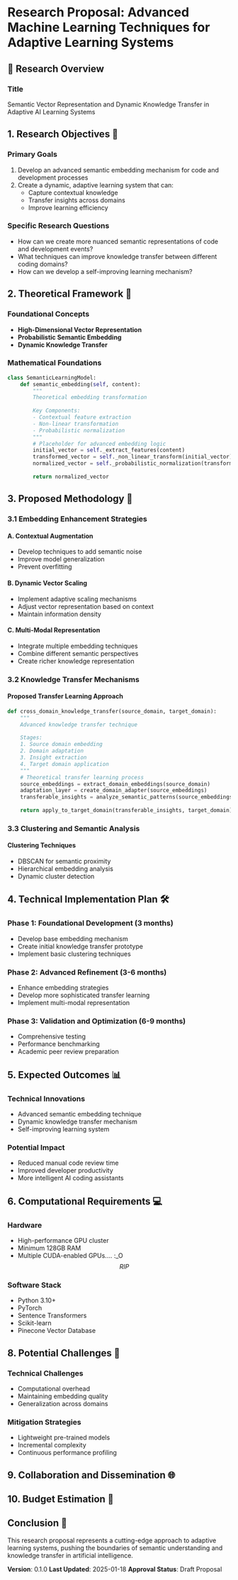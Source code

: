 # Research Proposal: Advanced Machine Learning Techniques for Adaptive Learning Systems

## 🔬 Research Overview

### Title
Semantic Vector Representation and Dynamic Knowledge Transfer in Adaptive AI Learning Systems
 
## 1. Research Objectives 🎯

### Primary Goals
1. Develop an advanced semantic embedding mechanism for code and development processes
2. Create a dynamic, adaptive learning system that can:
   - Capture contextual knowledge
   - Transfer insights across domains
   - Improve learning efficiency

### Specific Research Questions
- How can we create more nuanced semantic representations of code and development events?
- What techniques can improve knowledge transfer between different coding domains?
- How can we develop a self-improving learning mechanism?

## 2. Theoretical Framework 📐

### Foundational Concepts
- **High-Dimensional Vector Representation**
- **Probabilistic Semantic Embedding**
- **Dynamic Knowledge Transfer**

### Mathematical Foundations
```python
class SemanticLearningModel:
    def semantic_embedding(self, content):
        """
        Theoretical embedding transformation
        
        Key Components:
        - Contextual feature extraction
        - Non-linear transformation
        - Probabilistic normalization
        """
        # Placeholder for advanced embedding logic
        initial_vector = self._extract_features(content)
        transformed_vector = self._non_linear_transform(initial_vector)
        normalized_vector = self._probabilistic_normalization(transformed_vector)
        
        return normalized_vector
```

## 3. Proposed Methodology 🧪

### 3.1 Embedding Enhancement Strategies

#### A. Contextual Augmentation
- Develop techniques to add semantic noise
- Improve model generalization
- Prevent overfitting

#### B. Dynamic Vector Scaling
- Implement adaptive scaling mechanisms
- Adjust vector representation based on context
- Maintain information density

#### C. Multi-Modal Representation
- Integrate multiple embedding techniques
- Combine different semantic perspectives
- Create richer knowledge representation

### 3.2 Knowledge Transfer Mechanisms

#### Proposed Transfer Learning Approach
```python
def cross_domain_knowledge_transfer(source_domain, target_domain):
    """
    Advanced knowledge transfer technique
    
    Stages:
    1. Source domain embedding
    2. Domain adaptation
    3. Insight extraction
    4. Target domain application
    """
    # Theoretical transfer learning process
    source_embeddings = extract_domain_embeddings(source_domain)
    adaptation_layer = create_domain_adapter(source_embeddings)
    transferable_insights = analyze_semantic_patterns(source_embeddings)
    
    return apply_to_target_domain(transferable_insights, target_domain)
```

### 3.3 Clustering and Semantic Analysis

#### Clustering Techniques
- DBSCAN for semantic proximity
- Hierarchical embedding analysis
- Dynamic cluster detection

## 4. Technical Implementation Plan 🛠️

### Phase 1: Foundational Development (3 months)
- Develop base embedding mechanism
- Create initial knowledge transfer prototype
- Implement basic clustering techniques

### Phase 2: Advanced Refinement (3-6 months)
- Enhance embedding strategies
- Develop more sophisticated transfer learning
- Implement multi-modal representation

### Phase 3: Validation and Optimization (6-9 months)
- Comprehensive testing
- Performance benchmarking
- Academic peer review preparation

## 5. Expected Outcomes 📊

### Technical Innovations
- Advanced semantic embedding technique
- Dynamic knowledge transfer mechanism
- Self-improving learning system

### Potential Impact
- Reduced manual code review time
- Improved developer productivity
- More intelligent AI coding assistants

## 6. Computational Requirements 💻

### Hardware
- High-performance GPU cluster
- Minimum 128GB RAM
- Multiple CUDA-enabled GPUs.... :_O $$RIP$$

### Software Stack
- Python 3.10+
- PyTorch
- Sentence Transformers
- Scikit-learn
- Pinecone Vector Database

## 8. Potential Challenges 🚧

### Technical Challenges
- Computational overhead
- Maintaining embedding quality
- Generalization across domains

### Mitigation Strategies
- Lightweight pre-trained models
- Incremental complexity
- Continuous performance profiling

## 9. Collaboration and Dissemination 🌐

## 10. Budget Estimation 🤑

## Conclusion 🌟

This research proposal represents a cutting-edge approach to adaptive learning systems, pushing the boundaries of semantic understanding and knowledge transfer in artificial intelligence.

**Version**: 0.1.0
**Last Updated**: 2025-01-18
**Approval Status**: Draft Proposal
